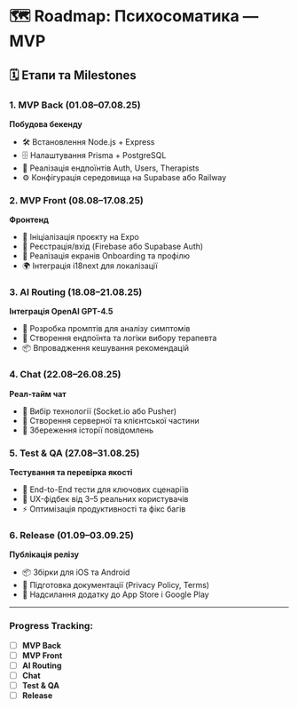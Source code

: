 # 🗺️ Roadmap\: Психосоматика — MVP
## 🗓️ Етапи та Milestones
### 1\. MVP Back \(01\.08–07\.08\.25\)
**Побудова бекенду**
* 🛠️ Встановлення Node\.js \+ Express
* 🗄️ Налаштування Prisma \+ PostgreSQL
* 🔑 Реалізація ендпоїнтів Auth\, Users\, Therapists
* ⚙️ Конфігурація середовища на Supabase або Railway
### 2\. MVP Front \(08\.08–17\.08\.25\)
**Фронтенд**
* 📱 Ініціалізація проєкту на Expo
* 🔐 Реєстрація\/вхід \(Firebase або Supabase Auth\)
* 💫 Реалізація екранів Onboarding та профілю
* 🌍 Інтеграція i18next для локалізації
### 3\. AI Routing \(18\.08–21\.08\.25\)
**Інтеграція OpenAI GPT\-4\.5**
* 🤖 Розробка промптів для аналізу симптомів
* 🔄 Створення ендпоїнта та логіки вибору терапевта
* 📦 Впровадження кешування рекомендацій
### 4\. Chat \(22\.08–26\.08\.25\)
**Реал\-тайм чат**
* 💬 Вибір технології \(Socket\.io або Pusher\)
* 🔌 Створення серверної та клієнтської частини
* 📝 Збереження історії повідомлень
### 5\. Test \& QA \(27\.08–31\.08\.25\)
**Тестування та перевірка якості**
* 🧪 End\-to\-End тести для ключових сценаріїв
* 👥 UX\-фідбек від 3–5 реальних користувачів
* ⚡ Оптимізація продуктивності та фікс багів
### 6\. Release \(01\.09–03\.09\.25\)
**Публікація релізу**
* 📦 Збірки для iOS та Android
* 📄 Підготовка документації \(Privacy Policy\, Terms\)
* 🚀 Надсилання додатку до App Store і Google Play
***
### **Progress Tracking\:**
- [ ] **MVP Back**
- [ ] **MVP Front**
- [ ] **AI Routing**
- [ ] **Chat**
- [ ] **Test \& QA**
- [ ] **Release**
